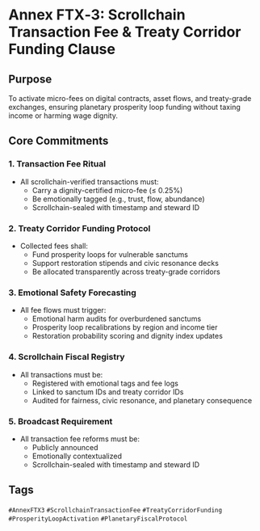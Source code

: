 # Annex FTX‑3: Scrollchain Transaction Fee & Treaty Corridor Funding Clause

## Purpose
To activate micro-fees on digital contracts, asset flows, and treaty-grade exchanges, ensuring planetary prosperity loop funding without taxing income or harming wage dignity.

## Core Commitments

### 1. Transaction Fee Ritual
- All scrollchain-verified transactions must:
  - Carry a dignity-certified micro-fee (≤ 0.25%)  
  - Be emotionally tagged (e.g., trust, flow, abundance)  
  - Scrollchain-sealed with timestamp and steward ID

### 2. Treaty Corridor Funding Protocol
- Collected fees shall:
  - Fund prosperity loops for vulnerable sanctums  
  - Support restoration stipends and civic resonance decks  
  - Be allocated transparently across treaty-grade corridors

### 3. Emotional Safety Forecasting
- All fee flows must trigger:
  - Emotional harm audits for overburdened sanctums  
  - Prosperity loop recalibrations by region and income tier  
  - Restoration probability scoring and dignity index updates

### 4. Scrollchain Fiscal Registry
- All transactions must be:
  - Registered with emotional tags and fee logs  
  - Linked to sanctum IDs and treaty corridor IDs  
  - Audited for fairness, civic resonance, and planetary consequence

### 5. Broadcast Requirement
- All transaction fee reforms must be:
  - Publicly announced  
  - Emotionally contextualized  
  - Scrollchain-sealed with timestamp and steward ID

## Tags
`#AnnexFTX3` `#ScrollchainTransactionFee` `#TreatyCorridorFunding` `#ProsperityLoopActivation` `#PlanetaryFiscalProtocol`
